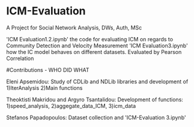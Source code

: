 # ICM-Evaluation 
A Project for Social Network Analysis, DWs, Auth, MSc
 
'ICM Evaluation1.2.ipynb' the code for evaluating ICM on regards to Community Detection and Velocity Measurement
'ICM Evaluation3.ipynb' how the IC model behaves on different datasets. Evaluated by Pearson Correlation

#Contributions - WHO DID WHAT

Eleni Apsemidou:
Study of CDLib and NDLib libraries and development of 1)IterAnalysis 2)Main functions

Theoktisti Makridou and Argyro Tsantalidou:
Development of functions: 1)speed_analysis, 2)aggegate_data_ICM, 3)icm_data

Stefanos Papadopoulos:
Dataset collection and 'ICM-Evaluation 3.ipynb'
